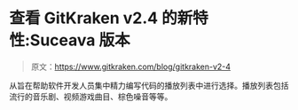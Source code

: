# 查看 GitKraken v2.4 的新特性:Suceava 版本

> 原文：<https://www.gitkraken.com/blog/gitkraken-v2-4>

从旨在帮助软件开发人员集中精力编写代码的播放列表中进行选择。播放列表包括流行的音乐剧、视频游戏曲目、棕色噪音等等。